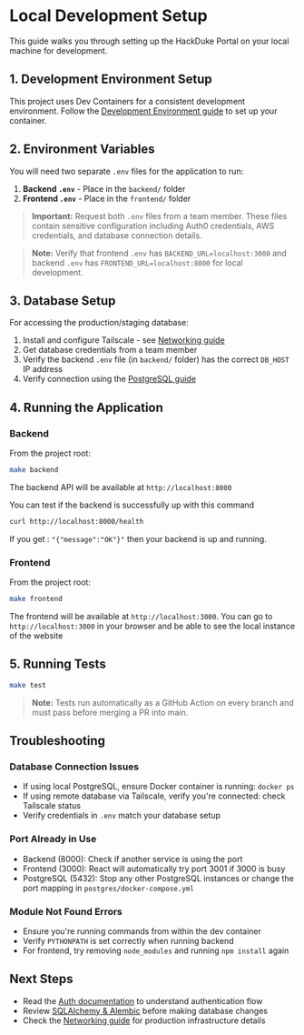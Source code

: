 # Local Development Setup

This guide walks you through setting up the HackDuke Portal on your local machine for development.

## 1. Development Environment Setup

This project uses Dev Containers for a consistent development environment. Follow the [Development Environment guide](./devcontainer.md) to set up your container.

## 2. Environment Variables

You will need two separate `.env` files for the application to run:

1. **Backend `.env`** - Place in the `backend/` folder
2. **Frontend `.env`** - Place in the `frontend/` folder

> **Important:** Request both `.env` files from a team member. These files contain sensitive configuration including Auth0 credentials, AWS credentials, and database connection details.

> **Note:** Verify that frontend `.env` has `BACKEND_URL=localhost:3000` and backend `.env` has `FRONTEND_URL=localhost:8000` for local development.

## 3. Database Setup

For accessing the production/staging database:

1. Install and configure Tailscale - see [Networking guide](./networking.md#installing-tailscale)
2. Get database credentials from a team member
3. Verify the backend `.env` file (in `backend/` folder) has the correct `DB_HOST` IP address
4. Verify connection using the [PostgreSQL guide](./postgres.md)

## 4. Running the Application

### Backend

From the project root:

```bash
make backend
```

The backend API will be available at `http://localhost:8000`

You can test if the backend is successfully up with this command

```bash
curl http://localhost:8000/health
```

If you get : `"{"message":"OK"}"` then your backend is up and running.

### Frontend

From the project root:

```bash
make frontend
```

The frontend will be available at `http://localhost:3000`. You can go to `http://localhost:3000` in your browser and be able to see the local instance of the website

## 5. Running Tests

```bash
make test
```

> **Note:** Tests run automatically as a GitHub Action on every branch and must pass before merging a PR into main.

## Troubleshooting

### Database Connection Issues

- If using local PostgreSQL, ensure Docker container is running: `docker ps`
- If using remote database via Tailscale, verify you're connected: check Tailscale status
- Verify credentials in `.env` match your database setup

### Port Already in Use

- Backend (8000): Check if another service is using the port
- Frontend (3000): React will automatically try port 3001 if 3000 is busy
- PostgreSQL (5432): Stop any other PostgreSQL instances or change the port mapping in `postgres/docker-compose.yml`

### Module Not Found Errors

- Ensure you're running commands from within the dev container
- Verify `PYTHONPATH` is set correctly when running backend
- For frontend, try removing `node_modules` and running `npm install` again

## Next Steps

- Read the [Auth documentation](./auth.md) to understand authentication flow
- Review [SQLAlchemy & Alembic](./sqlalchemy.md) before making database changes
- Check the [Networking guide](./networking.md) for production infrastructure details

